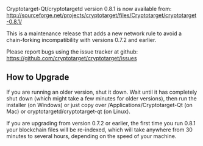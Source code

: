 Cryptotarget-Qt/cryptotargetd version 0.8.1 is now available from:
  http://sourceforge.net/projects/cryptotarget/files/Cryptotarget/cryptotarget-0.8.1/

This is a maintenance release that adds a new network rule to avoid
a chain-forking incompatibility with versions 0.7.2 and earlier.

Please report bugs using the issue tracker at github:
  https://github.com/cryptotarget/cryptotarget/issues


How to Upgrade
--------------

If you are running an older version, shut it down. Wait
until it has completely shut down (which might take a few minutes for older
versions), then run the installer (on Windows) or just copy over
/Applications/Cryptotarget-Qt (on Mac) or cryptotargetd/cryptotarget-qt (on Linux).

If you are upgrading from version 0.7.2 or earlier, the first time you
run 0.8.1 your blockchain files will be re-indexed, which will take
anywhere from 30 minutes to several hours, depending on the speed of
your machine.
